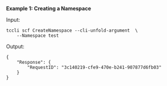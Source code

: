 **Example 1: Creating a Namespace**



Input: 

```
tccli scf CreateNamespace --cli-unfold-argument  \
    --Namespace test
```

Output: 
```
{
    "Response": {
        "RequestID": "3c140219-cfe9-470e-b241-907877d6fb03"
    }
}
```

